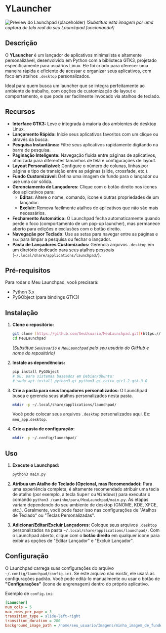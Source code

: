 # YLauncher

![Preview do Launchpad (placeholder)](./docs/screenshot.png)
*(Substitua esta imagem por uma captura de tela real do seu Launchpad funcionando!)*

## Descrição

O **YLauncher** é um lançador de aplicativos minimalista e altamente personalizável, desenvolvido em Python com a biblioteca GTK3, projetado especificamente para usuários Linux. Ele foi criado para oferecer uma maneira rápida e eficiente de acessar e organizar seus aplicativos, com foco em atalhos `.desktop` personalizados.

Ideal para quem busca um launcher que se integra perfeitamente ao ambiente de trabalho, com opções de customização de layout e comportamento, e que pode ser facilmente invocado via atalhos de teclado.

## Recursos

* **Interface GTK3:** Leve e integrada à maioria dos ambientes de desktop Linux.
* **Lançamento Rápido:** Inicie seus aplicativos favoritos com um clique ou através da busca.
* **Pesquisa Instantânea:** Filtre seus aplicativos rapidamente digitando na barra de pesquisa.
* **Paginação Inteligente:** Navegação fluida entre páginas de aplicativos, otimizada para diferentes tamanhos de tela e configurações de layout.
* **Layout Personalizável:** Configure o número de colunas, linhas por página e tipo de transição entre as páginas (slide, crossfade, etc.).
* **Fundo Customizável:** Defina uma imagem de fundo para o lançador ou use uma cor sólida.
* **Gerenciamento de Lançadores:** Clique com o botão direito nos ícones dos aplicativos para:
    * **Editar:** Altere o nome, comando, ícone e outras propriedades de um lançador.
    * **Excluir:** Remova facilmente atalhos de aplicativos que não são mais necessários.
* **Fechamento Automático:** O Launchpad fecha automaticamente quando perde o foco (comportamento de um pop-up launcher), mas permanece aberto para edições e exclusões com o botão direito.
* **Navegação por Teclado:** Use as setas para navegar entre as páginas e `Esc` para limpar a pesquisa ou fechar o lançador.
* **Pasta de Lançadores Customizados:** Gerencia arquivos `.desktop` em um diretório dedicado para seus atalhos pessoais (`~/.local/share/applications/launchpad/`).

## Pré-requisitos

Para rodar o Meu Launchpad, você precisará:

* Python 3.x
* PyGObject (para bindings GTK3)

## Instalação

1.  **Clone o repositório:**
    ```bash
    git clone [https://github.com/SeuUsuario/MeuLaunchpad.git](https://github.com/SeuUsuario/MeuLaunchpad.git)
    cd MeuLaunchpad
    ```
    *(Substitua `SeuUsuario` e `MeuLaunchpad` pelo seu usuário do GitHub e nome do repositório)*

2.  **Instale as dependências:**
    ```bash
    pip install PyGObject
    # Ou, para sistemas baseados em Debian/Ubuntu:
    # sudo apt install python3-gi python3-gi-cairo gir1.2-gtk-3.0
    ```

3.  **Crie a pasta para seus lançadores personalizados:**
    O Launchpad busca e gerencia seus atalhos personalizados nesta pasta.
    ```bash
    mkdir -p ~/.local/share/applications/launchpad/
    ```
    Você pode colocar seus arquivos `.desktop` personalizados aqui. Ex: `meu_app.desktop`.

4.  **Crie a pasta de configuração:**
    ```bash
    mkdir -p ~/.config/launchpad/
    ```

## Uso

1.  **Execute o Launchpad:**
    ```bash
    python3 main.py
    ```

2.  **Atribua um Atalho de Teclado (Opcional, mas Recomendado):**
    Para uma experiência completa, é altamente recomendado atribuir uma tecla de atalho (por exemplo, a tecla <kbd>Super</kbd> ou <kbd>Windows</kbd>) para executar o comando `python3 /caminho/para/MeuLaunchpad/main.py`. As etapas variam dependendo do seu ambiente de desktop (GNOME, KDE, XFCE, etc.). Geralmente, você pode fazer isso nas configurações de "Atalhos de Teclado" ou "Teclas Personalizadas".

3.  **Adicionar/Editar/Excluir Lançadores:**
    Coloque seus arquivos `.desktop` personalizados na pasta `~/.local/share/applications/launchpad/`.
    Com o Launchpad aberto, clique com o **botão direito** em qualquer ícone para exibir as opções de "Editar Lançador" e "Excluir Lançador".

## Configuração

O Launchpad carrega suas configurações do arquivo `~/.config/launchpad/config.ini`. Se este arquivo não existir, ele usará as configurações padrão. Você pode editá-lo manualmente ou usar o botão de **"Configurações"** (ícone de engrenagem) dentro do próprio aplicativo.

Exemplo de `config.ini`:

```ini
[Launcher]
num_cols = 5
max_rows_per_page = 3
transition_type = slide-left-right
transition_duration = 200
background_image_path = /home/seu_usuario/Imagens/minha_imagem_de_fundo.png

